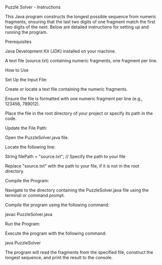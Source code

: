Puzzle Solver - Instructions

This Java program constructs the longest possible sequence from numeric fragments, ensuring that the last two digits of one fragment match the first two digits of the next. Below are detailed instructions for setting up and running the program.

Prerequisites

Java Development Kit (JDK) installed on your machine.

A text file (source.txt) containing numeric fragments, one fragment per line.

How to Use

Set Up the Input File:

Create or locate a text file containing the numeric fragments.

Ensure the file is formatted with one numeric fragment per line (e.g., 123456, 789012).

Place the file in the root directory of your project or specify its path in the code.

Update the File Path:

Open the PuzzleSolver.java file.

Locate the following line:

String filePath = "source.txt"; // Specify the path to your file

Replace "source.txt" with the path to your file, if it is not in the root directory.

Compile the Program:

Navigate to the directory containing the PuzzleSolver.java file using the terminal or command prompt.

Compile the program using the following command:

javac PuzzleSolver.java

Run the Program:

Execute the program with the following command:

java PuzzleSolver

The program will read the fragments from the specified file, construct the longest sequence, and print the result to the console.
